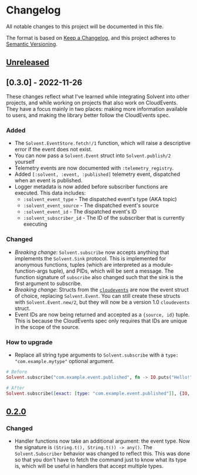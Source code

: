 # Changelog
All notable changes to this project will be documented in this file.

The format is based on [Keep a Changelog](https://keepachangelog.com/en/1.0.0/),
and this project adheres to [Semantic Versioning](https://semver.org/spec/v2.0.0.html).

## [Unreleased]

## [0.3.0] - 2022-11-26

These changes reflect what I've learned while integrating Solvent into other projects,
and while working on projects that also work on CloudEvents.
They have a focus mainly in two places: making more information available to users,
and making the library better follow the CloudEvents spec.

### Added

- The `Solvent.EventStore.fetch!/1` function, which will raise a descriptive error if the event does not exist.
- You can now pass a `Solvent.Event` struct into `Solvent.publish/2` yourself
- Telemetry events are now documented with `:telemetry_registry`.
- Added `[:solvent, :event, :published]` telemetry event,
  dispatched when an event is published.
- Logger metadata is now added before subscriber functions are executed.
  This data includes:
    - `:solvent_event_type` - The dispatched event's type (AKA topic)
    - `:solvent_event_source` - The dispatched event's source
    - `:solvent_event_id` - The dispatched event's ID
    - `:solvent_subscriber_id` - The ID of the subscriber that is currently executing

### Changed

- *Breaking change*: `Solvent.subscribe` now accepts anything that implements the `Solvent.Sink` protocol.
  This is implemented for anonymous functions, tuples (which are interpreted as a module-function-args tuple), and PIDs, which will be sent a message.
  The function signature of `subscribe` also changed such that the sink is the first argument to subscribe.
- *Breaking change*: Structs from the [`cloudevents`](https://github.com/kevinbader/cloudevents-ex)
  are now the event struct of choice, replacing `Solvent.Event`.
  You can still create these structs with `Solvent.Event.new/2`, but they will now be a version 1.0 `cloudevents` struct.
- Event IDs are now being returned and accepted as a `{source, id}` tuple.
  This is because the CloudEvents spec only requires that IDs are unique in the scope of the source.

### How to upgrade

- Replace all string type arguments to `Solvent.subscribe` with a `type: "com.example.mytype"` optional argument.

```elixir
# Before
Solvent.subscribe("com.example.event.published", fn -> IO.puts("Hello!") end)

# After
Solvent.subscribe([exact: [type: "com.example.event.published"]], {IO, :puts, ["Hello!"]})
```

## [0.2.0]

### Changed

- Handler functions now take an additional argument: the event type.
  Now the signature is `(String.t(), String.t()) -> any()`.
  The `Solvent.Subscriber` behavior was changed to reflect this.
  This was done so that you don't have to fetch the command just to know what
  its type is, which will be useful in handlers that accept multiple types.

[Unreleased]: https://github.com/Cantido/solvent/compare/v0.3.0...HEAD
[0.2.0]: https://github.com/Cantido/solvent/compare/v0.2.0...v0.3.0
[0.2.0]: https://github.com/Cantido/solvent/compare/v0.1.0...v0.2.0

